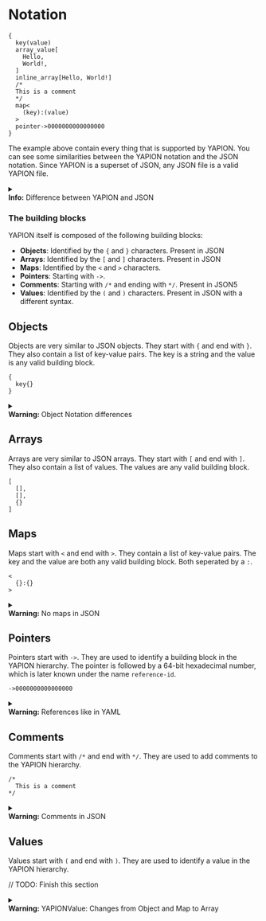 # Notation

```yapion
{
  key(value)
  array_value[
    Hello,
    World!,
  ]
  inline_array[Hello, World!]
  /*
  This is a comment
  */
  map<
    (key):(value)
  >
  pointer->0000000000000000
}
```

The example above contain every thing that is supported by YAPION. You can see some similarities between the YAPION notation and the JSON notation. Since YAPION is a superset of JSON, any JSON file is a valid YAPION file.

<div class="box">
    <details>
        <summary>
            <div>
                <strong class="info">Info:</strong>
                Difference between YAPION and JSON
            </div>
            <img src="../../../../icons/question.png" alt="">
        </summary>
        <div>
            The main difference is that YAPION supports more types than JSON. This is needed to support serialization and deserialization of Java objects.
            Comments are syntactic sugar which are not needed fot the serialization and deserialization but are quite useful for the programmer if they want to use YAPION as a configuration format.
        </div>
    </details>
</div>

### The building blocks 
YAPION itself is composed of the following building blocks:
- **Objects**: Identified by the `{` and `}` characters. Present in JSON
- **Arrays**: Identified by the `[` and `]` characters. Present in JSON
- **Maps**: Identified by the `<` and `>` characters.
- **Pointers**: Starting with `->`.
- **Comments**: Starting with `/*` and ending with `*/`. Present in JSON5
- **Values**: Identified by the `(` and `)` characters. Present in JSON with a different syntax.

## Objects
Objects are very similar to JSON objects. They start with `{` and end with `}`. They also contain a list of key-value pairs. The key is a string and the value is any valid building block.

```yapion
{
  key{}
}
```

<div class="box">
    <details>
        <summary>
            <div>
                <strong class="warning">Warning:</strong>
                Object Notation differences
            </div>
            <img src="../../../../icons/exclamation.png" alt="">
        </summary>
        <div>
            There is no need for any separator between the key and the value. And the keys are not inside of quotes. The example above would translate to something like this in JSON:
            <pre class="highlight"><code>{<br>    "key": {}<br>}</code></pre>
        </div>
    </details>
</div>

## Arrays
Arrays are very similar to JSON arrays. They start with `[` and end with `]`. They also contain a list of values. The values are any valid building block.

```yapion
[
  [],
  [],
  {}
]
```

## Maps
Maps start with `<` and end with `>`. They contain a list of key-value pairs. The key and the value are both any valid building block. Both seperated by a `:`.

```yapion
<
  {}:{}
>
```

<div class="box">
    <details>
        <summary>
            <div>
                <strong class="warning">Warning:</strong>
                No maps in JSON
            </div>
            <img src="../../../../icons/exclamation.png" alt="">
        </summary>
        <div>
            This is not available in JSON syntax and is mainly used to be able to serialize Java maps.
        </div>
    </details>
</div>

## Pointers
Pointers start with `->`. They are used to identify a building block in the YAPION hierarchy. The pointer is followed by a 64-bit hexadecimal number, which is later known under the name `reference-id`.

```yapion
->0000000000000000
```

<div class="box">
    <details>
        <summary>
            <div>
                <strong class="warning">Warning:</strong>
                References like in YAML
            </div>
            <img src="../../../../icons/exclamation.png" alt="">
        </summary>
        <div>
            This is not available in JSON syntax and is mainly used to be able to serialize Java references to other Objects in the same hierarchy. The benefit of using pointers is that you can have multiple objects with the same value in the hierarchy and only store the object once. This building block is also used during the deserializing of an object to recreate all reference in the given hierarchy correctly.
        </div>
    </details>
</div>

## Comments
Comments start with `/*` and end with `*/`. They are used to add comments to the YAPION hierarchy.

```yapion
/*
  This is a comment
*/
```

<div class="box">
    <details>
        <summary>
            <div>
                <strong class="warning">Warning:</strong>
                Comments in JSON
            </div>
            <img src="../../../../icons/exclamation.png" alt="">
        </summary>
        <div>
            Comments are not supported by JSON. The YAPIONParser does not parse comments by default.
        </div>
    </details>
</div>

## Values
Values start with `(` and end with `)`. They are used to identify a value in the YAPION hierarchy.

// TODO: Finish this section

<div class="box">
    <details>
        <summary>
            <div>
                <strong class="warning">Warning:</strong>
                YAPIONValue: Changes from Object and Map to Array
            </div>
            <img src="../../../../icons/exclamation.png" alt="">
        </summary>
        <div>
            YAPIONValues are defined differently inside of Arrays!
        </div>
    </details>
</div>
